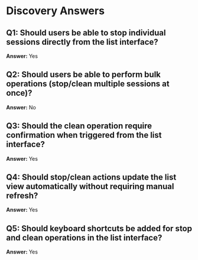 # Discovery Answers

## Q1: Should users be able to stop individual sessions directly from the list interface?
**Answer:** Yes

## Q2: Should users be able to perform bulk operations (stop/clean multiple sessions at once)?
**Answer:** No

## Q3: Should the clean operation require confirmation when triggered from the list interface?
**Answer:** Yes

## Q4: Should stop/clean actions update the list view automatically without requiring manual refresh?
**Answer:** Yes

## Q5: Should keyboard shortcuts be added for stop and clean operations in the list interface?
**Answer:** Yes